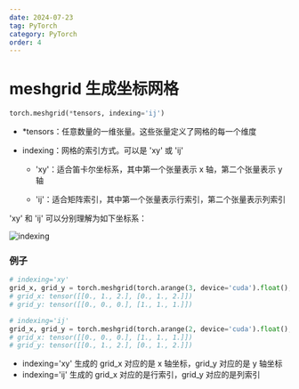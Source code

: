 ```yaml
---
date: 2024-07-23
tag: PyTorch
category: PyTorch
order: 4
---
```


# meshgrid 生成坐标网格

```python
torch.meshgrid(*tensors, indexing='ij')
```

- *tensors：任意数量的一维张量。这些张量定义了网格的每一个维度

- indexing：网格的索引方式。可以是 'xy' 或 'ij'

  - 'xy'：适合笛卡尔坐标系，其中第一个张量表示 x 轴，第二个张量表示 y 轴

  - 'ij'：适合矩阵索引，其中第一个张量表示行索引，第二个张量表示列索引

'xy' 和 'ij' 可以分别理解为如下坐标系：

![indexing](https://rocyan.oss-cn-hangzhou.aliyuncs.com/blog/202407231000090.png)

### 例子

```python
# indexing='xy'
grid_x, grid_y = torch.meshgrid(torch.arange(3, device='cuda').float(), torch.arange(2, device='cuda').float(), indexing='xy')
# grid_x: tensor([[0., 1., 2.], [0., 1., 2.]])
# grid_y: tensor([[0., 0., 0.], [1., 1., 1.]])

# indexing='ij'
grid_x, grid_y = torch.meshgrid(torch.arange(2, device='cuda').float(), torch.arange(3, device='cuda').float(), indexing='ij')
# grid_x: tensor([[0., 0., 0.], [1., 1., 1.]])
# grid_y: tensor([[0., 1., 2.], [0., 1., 2.]])
```

- indexing='xy' 生成的 grid_x 对应的是 x 轴坐标，grid_y 对应的是 y 轴坐标
- indexing='ij' 生成的 grid_x 对应的是行索引，grid_y 对应的是列索引

